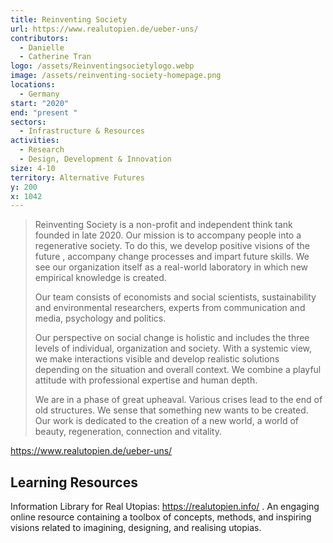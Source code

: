 ```yaml
---
title: Reinventing Society
url: https://www.realutopien.de/ueber-uns/
contributors:
  - Danielle
  - Catherine Tran
logo: /assets/Reinventingsocietylogo.webp
image: /assets/reinventing-society-homepage.png
locations:
  - Germany
start: "2020"
end: "present "
sectors:
  - Infrastructure & Resources
activities:
  - Research
  - Design, Development & Innovation
size: 4-10
territory: Alternative Futures
y: 200
x: 1042
---
```

> Reinventing Society is a non-profit and independent think tank founded in late 2020. Our mission is to accompany people into a regenerative society. To do this, we develop positive visions of the future , accompany change processes and impart future skills. We see our organization itself as a real-world laboratory in which new empirical knowledge is created.
> 
> Our team consists of economists and social scientists, sustainability and environmental researchers, experts from communication and media, psychology and politics.
> 
> Our perspective on social change is holistic and includes the three levels of individual, organization and society. With a systemic view, we make interactions visible and develop realistic solutions depending on the situation and overall context. We combine a playful attitude with professional expertise and human depth.
> 
> We are in a phase of great upheaval. Various crises lead to the end of old structures. We sense that something new wants to be created. Our work is dedicated to the creation of a new world, a world of beauty, regeneration, connection and vitality.

https://www.realutopien.de/ueber-uns/
 
## Learning Resources

Information Library for Real Utopias: https://realutopien.info/ . An engaging online resource containing a toolbox of concepts, methods, and inspiring visions related to imagining, designing, and realising utopias. 
